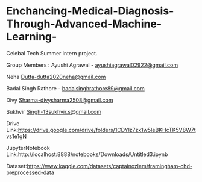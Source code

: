 # Enchancing-Medical-Diagnosis-Through-Advanced-Machine-Learning-


Celebal Tech Summer intern project.

Group Members :
Ayushi Agrawal - ayushiagrawal02922@gmail.com

Neha Dutta-dutta2020neha@gmail.com

Badal Singh Rathore - badalsinghrathore89@gmail.com

Divy Sharma-divysharma2508@gmail.com

Sukhvir Singh-13sukhvir.s@gmail.com






Drive Link:https://drive.google.com/drive/folders/1CDYlz7zx1w5IeBKHcTK5V8W7tvs1e1gN

JupyterNotebook Link:http://localhost:8888/notebooks/Downloads/Untitled3.ipynb

Dataset:https://www.kaggle.com/datasets/captainozlem/framingham-chd-preprocessed-data


